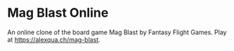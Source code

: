 # Mag Blast Online

An online clone of the board game Mag Blast by Fantasy Flight Games. Play at https://alexqua.ch/mag-blast.
